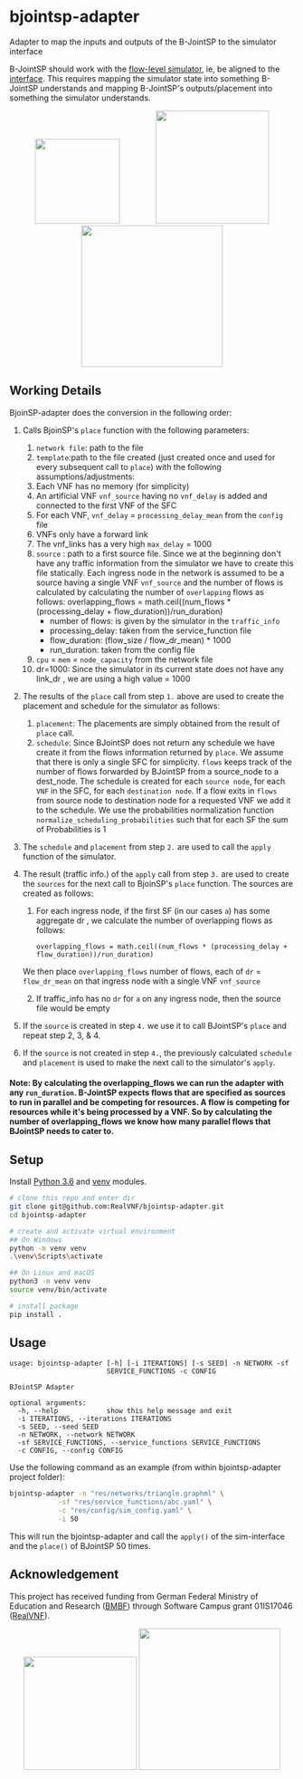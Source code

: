 # bjointsp-adapter

Adapter to map the inputs and outputs of the B-JointSP to the simulator interface

B-JointSP should work with the [flow-level simulator](https://github.com/RealVNF/coordination-simulation), ie, be aligned to the [interface](https://github.com/RealVNF/coordination-simulation/blob/master/src/siminterface/interface/siminterface.py). This requires mapping the simulator state into something B-JointSP understands and mapping B-JointSP's outputs/placement into something the simulator understands.

<p align="center">
    <img src="https://raw.githubusercontent.com/RealVNF/coord-sim/master/docs/realvnf_logo.png" height="150" hspace="30"/>
	<img src="https://raw.githubusercontent.com/RealVNF/coord-sim/master/docs/upb.png" width="200" hspace="30"/>
	<img src="https://raw.githubusercontent.com/RealVNF/coord-sim/master/docs/huawei_horizontal.png" width="250" hspace="30"/>
</p>

## Working Details

BjoinSP-adapter does the conversion in the following order:

1. Calls BjoinSP's `place` function with the following parameters:
   1. `network file`: path to the file
   2. `template`:path to the file created (just created once and used for every subsequent call to `place`) with the following assumptions/adjustments:
   3. Each VNF has no memory (for simplicity)
   4. An artificial VNF `vnf_source` having no `vnf_delay` is added and connected to the first VNF of the SFC
   5. For each VNF, `vnf_delay` = `processing_delay_mean` from the `config` file
   6. VNFs only have a forward link
   7. The vnf_links has a very high `max_delay` = 1000
   8. `source` : path to a first source file. Since we at the beginning don't have any traffic information from the simulator we have to create this file statically. Each ingress node in the network is assumed to be a source having a single VNF `vnf_source` and the number of flows is calculated by calculating the number of `overlapping` flows as follows:
      overlapping_flows = math.ceil((num_flows \* (processing_delay + flow_duration))/run_duration)
      - number of flows: is given by the simulator in the `traffic_info`
      - processing_delay: taken from the service_function file
      - flow_duration: (flow_size / flow_dr_mean) \* 1000
      - run_duration: taken from the config file
   9. `cpu` = `mem` = `node_capacity` from the network file
   10. dr=1000: Since the simulator in its current state does not have any link_dr , we are using a high value = 1000
2. The results of the `place` call from step `1.` above are used to create the placement and schedule for the simulator as follows:
   1. `placement`: The placements are simply obtained from the result of `place` call.
   2. `schedule`: Since BJointSP does not return any schedule we have create it from the flows information returned by `place`. We assume that there is only a single SFC for simplicity. `flows` keeps track of the number of flows forwarded by BJointSP from a source_node to a dest_node. The schedule is created for each `source node`, for each `VNF` in the SFC, for each `destination node`. If a flow exits in `flows` from source node to destination node for a requested VNF we add it to the schedule. We use the probabilities normalization function `normalize_scheduling_probabilities` such that for each SF the sum of Probabilities is 1
3. The `schedule` and `placement` from step `2.` are used to call the `apply` function of the simulator.
4. The result (traffic info.) of the `apply` call from step `3.` are used to create the `sources` for the next call to BjoinSP's `place` function. The sources are created as follows:

   1. For each ingress node, if the first SF (in our cases `a`) has some aggregate dr , we calculate the number of overlapping flows as follows:

      `overlapping_flows = math.ceil((num_flows * (processing_delay + flow_duration))/run_duration)`

   We then place `overlapping_flows` number of flows, each of `dr` = `flow_dr_mean` on that ingress node with a single VNF `vnf_source`

   2. If traffic_info has no `dr` for `a` on any ingress node, then the source file would be empty

5. If the `source` is created in step `4.` we use it to call BJointSP's `place` and repeat step 2, 3, & 4.
6. If the `source` is not created in step `4.`, the previously calculated `schedule` and `placement` is used to make the next call to the simulator's `apply`.

#### Note: By calculating the overlapping_flows we can run the adapter with any `run_duration`. B-JointSP expects flows that are specified as sources to run in parallel and be competing for resources. A flow is competing for resources while it's being processed by a VNF. So by calculating the number of overlapping_flows we know how many parallel flows that BJointSP needs to cater to.

## Setup

Install [Python 3.6](https://www.python.org/downloads/release/) and [venv](https://docs.python.org/3/library/venv.html) modules.

```bash
# clone this repo and enter dir
git clone git@github.com:RealVNF/bjointsp-adapter.git
cd bjointsp-adapter

# create and activate virtual environment
## On Windows
python -m venv venv
.\venv\Scripts\activate

## On Linux and macOS
python3 -m venv venv
source venv/bin/activate

# install package
pip install .
```

##

## Usage

```
usage: bjointsp-adapter [-h] [-i ITERATIONS] [-s SEED] -n NETWORK -sf
                        SERVICE_FUNCTIONS -c CONFIG

BJointSP Adapter

optional arguments:
  -h, --help            show this help message and exit
  -i ITERATIONS, --iterations ITERATIONS
  -s SEED, --seed SEED
  -n NETWORK, --network NETWORK
  -sf SERVICE_FUNCTIONS, --service_functions SERVICE_FUNCTIONS
  -c CONFIG, --config CONFIG
```

Use the following command as an example (from within bjointsp-adapter project folder):

```bash
bjointsp-adapter -n "res/networks/triangle.graphml" \
            -sf "res/service_functions/abc.yaml" \
            -c "res/config/sim_config.yaml" \
            -i 50
```

This will run the bjointsp-adapter and call the `apply()` of the sim-interface and the `place()` of BJointSP 50 times.

## Acknowledgement

This project has received funding from German Federal Ministry of Education and Research ([BMBF](https://www.bmbf.de/)) through Software Campus grant 01IS17046 ([RealVNF](https://realvnf.github.io/)).

<p align="center">
	<img src="https://raw.githubusercontent.com/RealVNF/coord-sim/master/docs/software_campus.png" width="200"/>
	<img src="https://raw.githubusercontent.com/RealVNF/coord-sim/master/docs/BMBF_sponsored_by.jpg" width="250"/>
</p>
